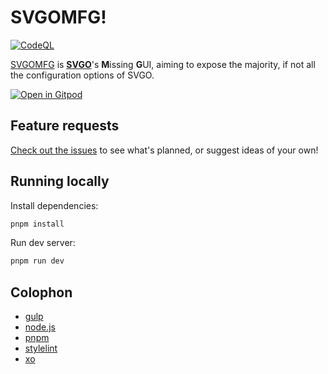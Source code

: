 # SVGOMFG!

[![CodeQL](https://github.com/zkrew-red/svgomfg/actions/workflows/codeql.yml/badge.svg)](https://github.com/zkrew-red/svgomfg/actions/workflows/codeql.yml)

[SVGOMFG](https://github.com/zkrew-red/svgomfg#readme) is **[SVGO](https://github.com/svg/svgo)**'s **M**issing **G**UI, aiming to expose the majority, if not all the configuration options of SVGO.

[![Open in Gitpod](https://gitpod.io/button/open-in-gitpod.svg)](https://gitpod.io/#https://github.com/zkrew-red/svgomfg)

## Feature requests

[Check out the issues](https://github.com/zkrew-red/svgomfg/issues) to see what's planned, or suggest ideas of your own!

## Running locally

Install dependencies:

```sh
pnpm install
```

Run dev server:

```sh
pnpm run dev
```

## Colophon

- [gulp](https://gulpjs.com)
- [node.js](https://nodejs.org)
- [pnpm](https://pnpm.io)
- [stylelint](https://stylelint.io)
- [xo](https://github.com/xojs/xo#readme)
